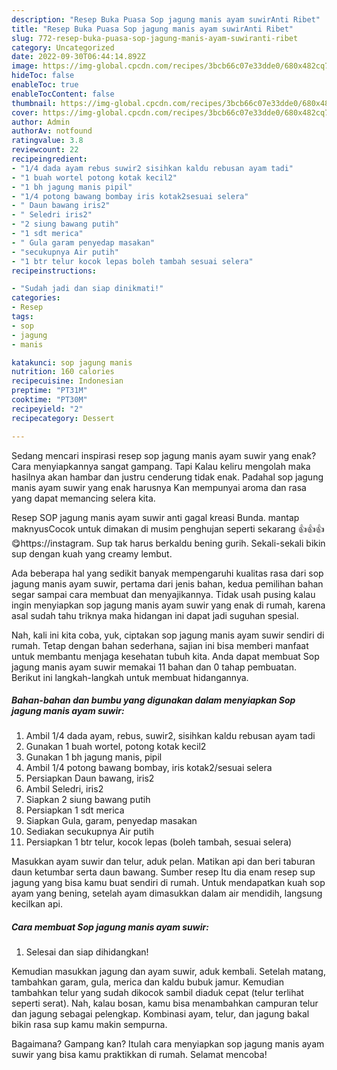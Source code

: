 ```yaml
---
description: "Resep Buka Puasa Sop jagung manis ayam suwirAnti Ribet"
title: "Resep Buka Puasa Sop jagung manis ayam suwirAnti Ribet"
slug: 772-resep-buka-puasa-sop-jagung-manis-ayam-suwiranti-ribet
category: Uncategorized
date: 2022-09-30T06:44:14.892Z
image: https://img-global.cpcdn.com/recipes/3bcb66c07e33dde0/680x482cq70/sop-jagung-manis-ayam-suwir-foto-resep-utama.jpg
hideToc: false
enableToc: true
enableTocContent: false
thumbnail: https://img-global.cpcdn.com/recipes/3bcb66c07e33dde0/680x482cq70/sop-jagung-manis-ayam-suwir-foto-resep-utama.jpg
cover: https://img-global.cpcdn.com/recipes/3bcb66c07e33dde0/680x482cq70/sop-jagung-manis-ayam-suwir-foto-resep-utama.jpg
author: Admin
authorAv: notfound
ratingvalue: 3.8
reviewcount: 22
recipeingredient:
- "1/4 dada ayam rebus suwir2 sisihkan kaldu rebusan ayam tadi"
- "1 buah wortel potong kotak kecil2"
- "1 bh jagung manis pipil"
- "1/4 potong bawang bombay iris kotak2sesuai selera"
- " Daun bawang iris2"
- " Seledri iris2"
- "2 siung bawang putih"
- "1 sdt merica"
- " Gula garam penyedap masakan"
- "secukupnya Air putih"
- "1 btr telur kocok lepas boleh tambah sesuai selera"
recipeinstructions:

- "Sudah jadi dan siap dinikmati!"
categories:
- Resep
tags:
- sop
- jagung
- manis

katakunci: sop jagung manis 
nutrition: 160 calories
recipecuisine: Indonesian
preptime: "PT31M"
cooktime: "PT30M"
recipeyield: "2"
recipecategory: Dessert

---
```



Sedang mencari inspirasi resep sop jagung manis ayam suwir yang enak? Cara menyiapkannya sangat gampang. Tapi Kalau keliru mengolah maka hasilnya akan hambar dan justru cenderung tidak enak. Padahal sop jagung manis ayam suwir yang enak harusnya Kan mempunyai aroma dan rasa yang dapat memancing selera kita.


Resep SOP jagung manis ayam suwir anti gagal kreasi Bunda. mantap maknyusCocok untuk dimakan di musim penghujan seperti sekarang 👍👍👍😋https://instagram. Sup tak harus berkaldu bening gurih. Sekali-sekali bikin sup dengan kuah yang creamy lembut.

Ada beberapa hal yang sedikit banyak mempengaruhi kualitas rasa dari sop jagung manis ayam suwir, pertama dari jenis bahan, kedua pemilihan bahan segar sampai cara membuat dan menyajikannya. Tidak usah pusing kalau ingin menyiapkan sop jagung manis ayam suwir yang enak di rumah, karena asal sudah tahu triknya maka hidangan ini dapat jadi suguhan spesial.


Nah, kali ini kita coba, yuk, ciptakan sop jagung manis ayam suwir sendiri di rumah. Tetap dengan bahan sederhana, sajian ini bisa memberi manfaat untuk membantu menjaga kesehatan tubuh kita. Anda dapat membuat Sop jagung manis ayam suwir memakai 11 bahan dan 0 tahap pembuatan. Berikut ini langkah-langkah untuk membuat hidangannya.

<!--inarticleads1-->

##### Bahan-bahan dan bumbu yang digunakan dalam menyiapkan Sop jagung manis ayam suwir:

1. Ambil 1/4 dada ayam, rebus, suwir2, sisihkan kaldu rebusan ayam tadi
1. Gunakan 1 buah wortel, potong kotak kecil2
1. Gunakan 1 bh jagung manis, pipil
1. Ambil 1/4 potong bawang bombay, iris kotak2/sesuai selera
1. Persiapkan  Daun bawang, iris2
1. Ambil  Seledri, iris2
1. Siapkan 2 siung bawang putih
1. Persiapkan 1 sdt merica
1. Siapkan  Gula, garam, penyedap masakan
1. Sediakan secukupnya Air putih
1. Persiapkan 1 btr telur, kocok lepas (boleh tambah, sesuai selera)


Masukkan ayam suwir dan telur, aduk pelan. Matikan api dan beri taburan daun ketumbar serta daun bawang. Sumber resep Itu dia enam resep sup jagung yang bisa kamu buat sendiri di rumah. Untuk mendapatkan kuah sop ayam yang bening, setelah ayam dimasukkan dalam air mendidih, langsung kecilkan api. 

<!--inarticleads2-->

##### Cara membuat Sop jagung manis ayam suwir:


1. Selesai dan siap dihidangkan!

Kemudian masukkan jagung dan ayam suwir, aduk kembali. Setelah matang, tambahkan garam, gula, merica dan kaldu bubuk jamur. Kemudian tambahkan telur yang sudah dikocok sambil diaduk cepat (telur terlihat seperti serat). Nah, kalau bosan, kamu bisa menambahkan campuran telur dan jagung sebagai pelengkap. Kombinasi ayam, telur, dan jagung bakal bikin rasa sup kamu makin sempurna. 

Bagaimana? Gampang kan? Itulah cara menyiapkan sop jagung manis ayam suwir yang bisa kamu praktikkan di rumah. Selamat mencoba!
